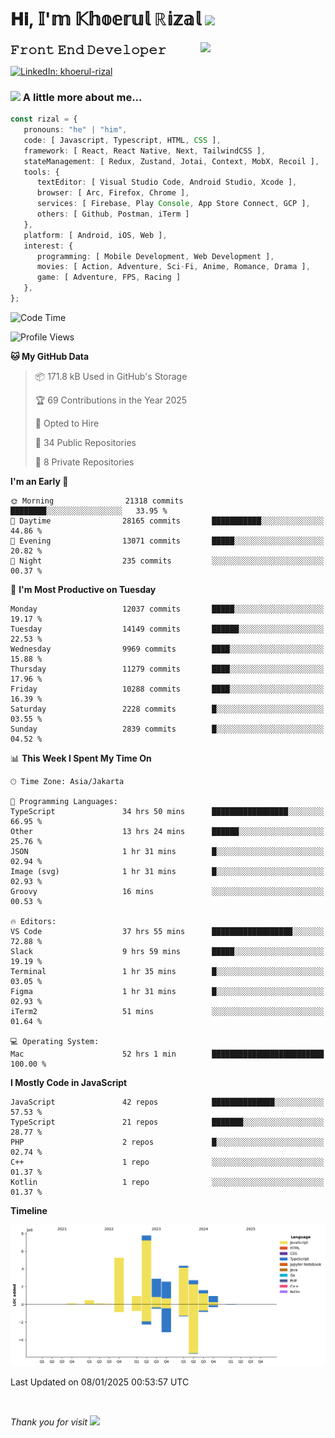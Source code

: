 <h1> 𝐇𝐢, 𝕀'𝕞 𝕂𝕙𝕠𝕖𝕣𝕦𝕝 ℝ𝕚𝕫𝕒𝕝 <img src="https://media.giphy.com/media/mGcNjsfWAjY5AEZNw6/giphy.gif" width="50"></h1>
<img align='right' src="https://media.giphy.com/media/v1.Y2lkPTc5MGI3NjExOWI2ajR2NGJubzBsZHFuaHMwajRrcDNsNXJwOG8yb3F0NjhkNXF4OSZlcD12MV9pbnRlcm5hbF9naWZfYnlfaWQmY3Q9cw/fkZukR450RQ1qnGaq9/giphy.gif" width="200">
<strong style="font-size:20px;">𝙵𝚛𝚘𝚗𝚝 𝙴𝚗𝚍 𝙳𝚎𝚟𝚎𝚕𝚘𝚙𝚎𝚛</strong>
</p></em>

[![LinkedIn: khoerul-rizal](https://img.shields.io/badge/khoerul--rizal-blue?style=flat-square&logo=Linkedin&logoColor=white&link=https://www.linkedin.com/in/khoerul-rizal/)](https://www.linkedin.com/in/khoerul-rizal/)

### <img src="https://media.giphy.com/media/VgCDAzcKvsR6OM0uWg/giphy.gif" width="50"> A little more about me...

```typescript
const rizal = {
   pronouns: "he" | "him",
   code: [ Javascript, Typescript, HTML, CSS ],
   framework: [ React, React Native, Next, TailwindCSS ],
   stateManagement: [ Redux, Zustand, Jotai, Context, MobX, Recoil ],
   tools: {
      textEditor: [ Visual Studio Code, Android Studio, Xcode ],
      browser: [ Arc, Firefox, Chrome ],
      services: [ Firebase, Play Console, App Store Connect, GCP ],
      others: [ Github, Postman, iTerm ]
   },
   platform: [ Android, iOS, Web ],
   interest: {
      programming: [ Mobile Development, Web Development ],
      movies: [ Action, Adventure, Sci-Fi, Anime, Romance, Drama ],
      game: [ Adventure, FPS, Racing ]
   },
};
```

<!--START_SECTION:waka-->
![Code Time](http://img.shields.io/badge/Code%20Time-2%2C022%20hrs%2032%20mins-blue)

![Profile Views](http://img.shields.io/badge/Profile%20Views-0-blue)

**🐱 My GitHub Data** 

> 📦 171.8 kB Used in GitHub's Storage 
 > 
> 🏆 69 Contributions in the Year 2025
 > 
> 💼 Opted to Hire
 > 
> 📜 34 Public Repositories 
 > 
> 🔑 8 Private Repositories 
 > 
**I'm an Early 🐤** 

```text
🌞 Morning                21318 commits       ████████░░░░░░░░░░░░░░░░░   33.95 % 
🌆 Daytime                28165 commits       ███████████░░░░░░░░░░░░░░   44.86 % 
🌃 Evening                13071 commits       █████░░░░░░░░░░░░░░░░░░░░   20.82 % 
🌙 Night                  235 commits         ░░░░░░░░░░░░░░░░░░░░░░░░░   00.37 % 
```
📅 **I'm Most Productive on Tuesday** 

```text
Monday                   12037 commits       █████░░░░░░░░░░░░░░░░░░░░   19.17 % 
Tuesday                  14149 commits       ██████░░░░░░░░░░░░░░░░░░░   22.53 % 
Wednesday                9969 commits        ████░░░░░░░░░░░░░░░░░░░░░   15.88 % 
Thursday                 11279 commits       ████░░░░░░░░░░░░░░░░░░░░░   17.96 % 
Friday                   10288 commits       ████░░░░░░░░░░░░░░░░░░░░░   16.39 % 
Saturday                 2228 commits        █░░░░░░░░░░░░░░░░░░░░░░░░   03.55 % 
Sunday                   2839 commits        █░░░░░░░░░░░░░░░░░░░░░░░░   04.52 % 
```


📊 **This Week I Spent My Time On** 

```text
🕑︎ Time Zone: Asia/Jakarta

💬 Programming Languages: 
TypeScript               34 hrs 50 mins      █████████████████░░░░░░░░   66.95 % 
Other                    13 hrs 24 mins      ██████░░░░░░░░░░░░░░░░░░░   25.76 % 
JSON                     1 hr 31 mins        █░░░░░░░░░░░░░░░░░░░░░░░░   02.94 % 
Image (svg)              1 hr 31 mins        █░░░░░░░░░░░░░░░░░░░░░░░░   02.93 % 
Groovy                   16 mins             ░░░░░░░░░░░░░░░░░░░░░░░░░   00.53 % 

🔥 Editors: 
VS Code                  37 hrs 55 mins      ██████████████████░░░░░░░   72.88 % 
Slack                    9 hrs 59 mins       █████░░░░░░░░░░░░░░░░░░░░   19.19 % 
Terminal                 1 hr 35 mins        █░░░░░░░░░░░░░░░░░░░░░░░░   03.05 % 
Figma                    1 hr 31 mins        █░░░░░░░░░░░░░░░░░░░░░░░░   02.93 % 
iTerm2                   51 mins             ░░░░░░░░░░░░░░░░░░░░░░░░░   01.64 % 

💻 Operating System: 
Mac                      52 hrs 1 min        █████████████████████████   100.00 % 
```

**I Mostly Code in JavaScript** 

```text
JavaScript               42 repos            ██████████████░░░░░░░░░░░   57.53 % 
TypeScript               21 repos            ███████░░░░░░░░░░░░░░░░░░   28.77 % 
PHP                      2 repos             █░░░░░░░░░░░░░░░░░░░░░░░░   02.74 % 
C++                      1 repo              ░░░░░░░░░░░░░░░░░░░░░░░░░   01.37 % 
Kotlin                   1 repo              ░░░░░░░░░░░░░░░░░░░░░░░░░   01.37 % 
```



**Timeline**

![Lines of Code chart](https://raw.githubusercontent.com/khoerulrizal/khoerulrizal/main/assets/bar_graph.png)


 Last Updated on 08/01/2025 00:53:57 UTC
<!--END_SECTION:waka-->
</details>
<br/>

<em>Thank you for visit</em> <img src="https://media.giphy.com/media/v1.Y2lkPTc5MGI3NjExcHdvNm1qZWtjaGw0ZjdwM3Z3NnY2dHlueTVuODBta2FiY20wM2YybSZlcD12MV9pbnRlcm5hbF9naWZfYnlfaWQmY3Q9cw/tV25tpdKqdFa9x81k2/giphy.gif" width="40">
